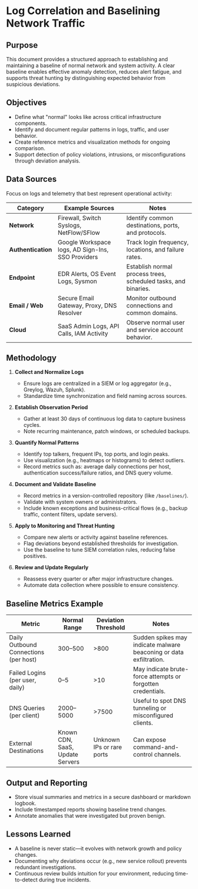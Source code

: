 # Log Correlation and Baselining Network Traffic

## Purpose

This document provides a structured approach to establishing and maintaining a baseline of normal network and system activity. A clear baseline enables effective anomaly detection, reduces alert fatigue, and supports threat hunting by distinguishing expected behavior from suspicious deviations.

## Objectives

* Define what "normal" looks like across critical infrastructure components.
* Identify and document regular patterns in logs, traffic, and user behavior.
* Create reference metrics and visualization methods for ongoing comparison.
* Support detection of policy violations, intrusions, or misconfigurations through deviation analysis.

## Data Sources

Focus on logs and telemetry that best represent operational activity:

| Category           | Example Sources                                    | Notes                                                          |
| ------------------ | -------------------------------------------------- | -------------------------------------------------------------- |
| **Network**        | Firewall, Switch Syslogs, NetFlow/SFlow            | Identify common destinations, ports, and protocols.            |
| **Authentication** | Google Workspace logs, AD Sign-Ins, SSO Providers  | Track login frequency, locations, and failure rates.           |
| **Endpoint**       | EDR Alerts, OS Event Logs, Sysmon                  | Establish normal process trees, scheduled tasks, and binaries. |
| **Email / Web**    | Secure Email Gateway, Proxy, DNS Resolver          | Monitor outbound connections and common domains.               |
| **Cloud**          | SaaS Admin Logs, API Calls, IAM Activity           | Observe normal user and service account behavior.              |

## Methodology

1. **Collect and Normalize Logs**

   * Ensure logs are centralized in a SIEM or log aggregator (e.g., Greylog, Wazuh, Splunk).
   * Standardize time synchronization and field naming across sources.

2. **Establish Observation Period**

   * Gather at least 30 days of continuous log data to capture business cycles.
   * Note recurring maintenance, patch windows, or scheduled backups.

3. **Quantify Normal Patterns**

   * Identify top talkers, frequent IPs, top ports, and login peaks.
   * Use visualization (e.g., heatmaps or histograms) to detect outliers.
   * Record metrics such as: average daily connections per host, authentication success/failure ratios, and DNS query volume.

4. **Document and Validate Baseline**

   * Record metrics in a version-controlled repository (like `/baselines/`).
   * Validate with system owners or administrators.
   * Include known exceptions and business-critical flows (e.g., backup traffic, content filters, update servers).

5. **Apply to Monitoring and Threat Hunting**

   * Compare new alerts or activity against baseline references.
   * Flag deviations beyond established thresholds for investigation.
   * Use the baseline to tune SIEM correlation rules, reducing false positives.

6. **Review and Update Regularly**

   * Reassess every quarter or after major infrastructure changes.
   * Automate data collection where possible to ensure consistency.

## Baseline Metrics Example

| Metric                                | Normal Range                    | Deviation Threshold       | Notes                                                              |
| ------------------------------------- | ------------------------------- | ------------------------- | ------------------------------------------------------------------ |
| Daily Outbound Connections (per host) | 300–500                         | >800                      | Sudden spikes may indicate malware beaconing or data exfiltration. |
| Failed Logins (per user, daily)       | 0–5                             | >10                       | May indicate brute-force attempts or forgotten credentials.        |
| DNS Queries (per client)              | 2000–5000                       | >7500                     | Useful to spot DNS tunneling or misconfigured clients.             |
| External Destinations                 | Known CDN, SaaS, Update Servers | Unknown IPs or rare ports | Can expose command-and-control channels.                           |

## Output and Reporting

* Store visual summaries and metrics in a secure dashboard or markdown logbook.
* Include timestamped reports showing baseline trend changes.
* Annotate anomalies that were investigated but proven benign.

## Lessons Learned

* A baseline is never static—it evolves with network growth and policy changes.
* Documenting why deviations occur (e.g., new service rollout) prevents redundant investigations.
* Continuous review builds intuition for your environment, reducing time-to-detect during true incidents.
